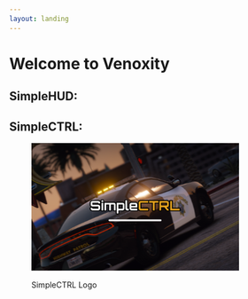 ```yaml
---
layout: landing
---
```


# Welcome to Venoxity

## SimpleHUD:

## SimpleCTRL:

<div align="left">

<figure><img src=".gitbook/assets/SimpleCTRL.png.c1e936663412e529701b91feb7c13559.png" alt="" width="375"><figcaption><p>SimpleCTRL Logo</p></figcaption></figure>

</div>
